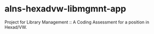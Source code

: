 # alns-hexadvw-libmgmnt-app
Project for Library Management :: A Coding Assessment for a position in Hexad/VW.
